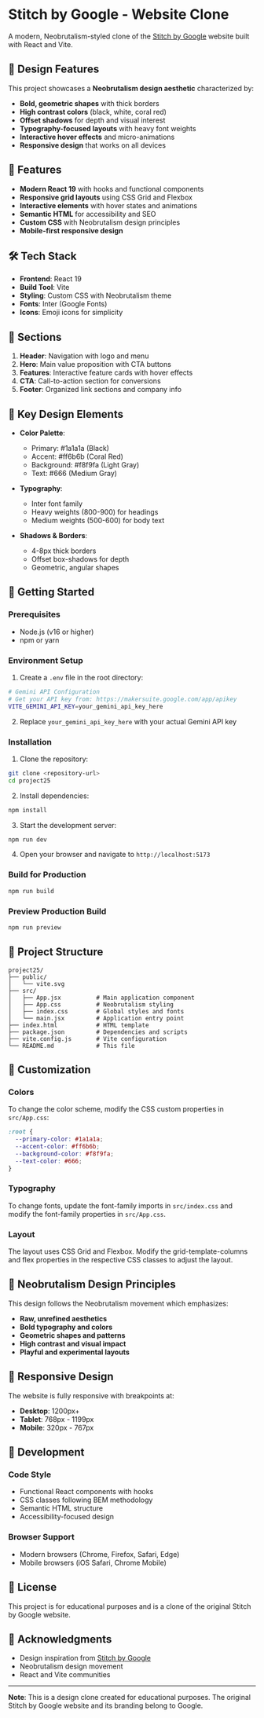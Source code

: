 # Stitch by Google - Website Clone

A modern, Neobrutalism-styled clone of the [Stitch by Google](https://stitch.withgoogle.com/) website built with React and Vite.

## 🎨 Design Features

This project showcases a **Neobrutalism design aesthetic** characterized by:

- **Bold, geometric shapes** with thick borders
- **High contrast colors** (black, white, coral red)
- **Offset shadows** for depth and visual interest
- **Typography-focused layouts** with heavy font weights
- **Interactive hover effects** and micro-animations
- **Responsive design** that works on all devices

## 🚀 Features

- **Modern React 19** with hooks and functional components
- **Responsive grid layouts** using CSS Grid and Flexbox
- **Interactive elements** with hover states and animations
- **Semantic HTML** for accessibility and SEO
- **Custom CSS** with Neobrutalism design principles
- **Mobile-first responsive design**

## 🛠️ Tech Stack

- **Frontend**: React 19
- **Build Tool**: Vite
- **Styling**: Custom CSS with Neobrutalism theme
- **Fonts**: Inter (Google Fonts)
- **Icons**: Emoji icons for simplicity

## 📱 Sections

1. **Header**: Navigation with logo and menu
2. **Hero**: Main value proposition with CTA buttons
3. **Features**: Interactive feature cards with hover effects
4. **CTA**: Call-to-action section for conversions
5. **Footer**: Organized link sections and company info

## 🎯 Key Design Elements

- **Color Palette**: 
  - Primary: #1a1a1a (Black)
  - Accent: #ff6b6b (Coral Red)
  - Background: #f8f9fa (Light Gray)
  - Text: #666 (Medium Gray)

- **Typography**: 
  - Inter font family
  - Heavy weights (800-900) for headings
  - Medium weights (500-600) for body text

- **Shadows & Borders**:
  - 4-8px thick borders
  - Offset box-shadows for depth
  - Geometric, angular shapes

## 🚀 Getting Started

### Prerequisites
- Node.js (v16 or higher)
- npm or yarn

### Environment Setup

1. Create a `.env` file in the root directory:
```bash
# Gemini API Configuration
# Get your API key from: https://makersuite.google.com/app/apikey
VITE_GEMINI_API_KEY=your_gemini_api_key_here
```

2. Replace `your_gemini_api_key_here` with your actual Gemini API key

### Installation

1. Clone the repository:
```bash
git clone <repository-url>
cd project25
```

2. Install dependencies:
```bash
npm install
```

3. Start the development server:
```bash
npm run dev
```

4. Open your browser and navigate to `http://localhost:5173`

### Build for Production

```bash
npm run build
```

### Preview Production Build

```bash
npm run preview
```

## 📁 Project Structure

```
project25/
├── public/
│   └── vite.svg
├── src/
│   ├── App.jsx          # Main application component
│   ├── App.css          # Neobrutalism styling
│   ├── index.css        # Global styles and fonts
│   └── main.jsx         # Application entry point
├── index.html           # HTML template
├── package.json         # Dependencies and scripts
├── vite.config.js       # Vite configuration
└── README.md            # This file
```

## 🎨 Customization

### Colors
To change the color scheme, modify the CSS custom properties in `src/App.css`:

```css
:root {
  --primary-color: #1a1a1a;
  --accent-color: #ff6b6b;
  --background-color: #f8f9fa;
  --text-color: #666;
}
```

### Typography
To change fonts, update the font-family imports in `src/index.css` and modify the font-family properties in `src/App.css`.

### Layout
The layout uses CSS Grid and Flexbox. Modify the grid-template-columns and flex properties in the respective CSS classes to adjust the layout.

## 🌟 Neobrutalism Design Principles

This design follows the Neobrutalism movement which emphasizes:

- **Raw, unrefined aesthetics**
- **Bold typography and colors**
- **Geometric shapes and patterns**
- **High contrast and visual impact**
- **Playful and experimental layouts**

## 📱 Responsive Design

The website is fully responsive with breakpoints at:
- **Desktop**: 1200px+
- **Tablet**: 768px - 1199px
- **Mobile**: 320px - 767px

## 🔧 Development

### Code Style
- Functional React components with hooks
- CSS classes following BEM methodology
- Semantic HTML structure
- Accessibility-focused design

### Browser Support
- Modern browsers (Chrome, Firefox, Safari, Edge)
- Mobile browsers (iOS Safari, Chrome Mobile)

## 📄 License

This project is for educational purposes and is a clone of the original Stitch by Google website.

## 🙏 Acknowledgments

- Design inspiration from [Stitch by Google](https://stitch.withgoogle.com/)
- Neobrutalism design movement
- React and Vite communities

---

**Note**: This is a design clone created for educational purposes. The original Stitch by Google website and its branding belong to Google.
